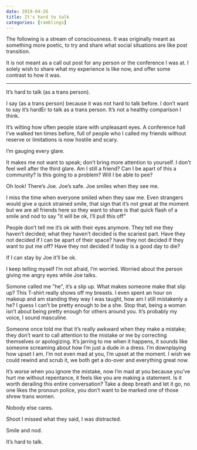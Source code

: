 ```yaml
---
date: 2019-04-26
title: It's hard to talk
categories: [ramblings]
---
```


The following is a stream of consciousness. It was originally meant as something more poetic, to try and share what social situations are like post transition.

It is not meant as a call out post for any person or the conference I was at. I solely wish to share what my experience is like now, and offer some contrast to how it was.

---

It’s hard to talk (as a trans person).

I say (as a trans person) because it was not hard to talk before.
I don’t want to say it’s hardEr to talk as a trans person.
It’s not a healthy comparison I think.

It’s wilting how often people stare with unpleasant eyes.
A conference hall I’ve walked ten times before, full of people who I called my friends without reserve or limitations is now hostile and scary.

I’m gauging every glare.

It makes me not want to speak; don’t bring more attention to yourself.
I don’t feel well after the third glare. Am I still a friend? Can I be apart of this a community? Is this going to a problem? Will I be able to pee?

Oh look! There’s Joe. Joe’s safe. Joe smiles when they see me.

I miss the time when everyone smiled when they saw me.
Even strangers would give a quick strained smile, that sign that it’s not great at the moment but we are all friends here so they want to share is that quick flash of a smile and nod to say "it will be ok, I’ll pull this off"

People don’t tell me it’s ok with their eyes anymore. They tell me they haven’t decided; what they haven’t decided is the scariest part. Have they not decided if I can be apart of their space? have they not decided if they want to put me off? Have they not decided if today is a good day to die?

If I can stay by Joe it’ll be ok.

I keep telling myself I’m not afraid, I’m worried. Worried about the person giving me angry eyes while Joe talks.

Somone called me "he", it’s a slip up. What makes someone make that slip up? This T-shirt really shows off my breasts. I even spent an hour on makeup and am standing they way I was taught, how am I still mistakenly a he? I guess I can’t be pretty enough to be a she. Stop that, being a woman isn’t about being pretty enough for others around you. It’s probably my voice, I sound masculine.

Someone once told me that it’s really awkward when they make a mistake; they don’t want to call attention to the mistake or me by correcting themselves or apologizing. It’s jarring to me when it happens, it sounds like someone screaming about how I’m just a dude in a dress. I’m downplaying how upset I am. I’m not even mad at you, I’m upset at the moment. I wish we could rewind and scrub it, we both get a do-over and everything great now.

It’s worse when you ignore the mistake, now I’m mad at you because you’ve hurt me without repentance, it feels like you are making a statement. Is it worth derailing this entire conversation? Take a deep breath and let it go, no one likes the pronoun police, you don’t want to be marked one of those shrew trans women.

Nobody else cares.

Shoot I missed what they said, I was distracted.

Smile and nod.

It’s hard to talk.